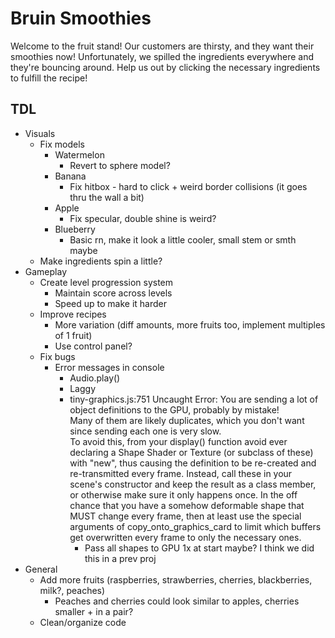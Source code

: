 # Bruin Smoothies

Welcome to the fruit stand! Our customers are thirsty, and they want their smoothies now! Unfortunately, we spilled the ingredients everywhere and they're bouncing around. Help us out by clicking the necessary ingredients to fulfill the recipe!

## TDL
- Visuals
  - Fix models
    - Watermelon
      - Revert to sphere model?
    - Banana
      - Fix hitbox - hard to click + weird border collisions (it goes thru the wall a bit)
    - Apple
      - Fix specular, double shine is weird?
    - Blueberry
      - Basic rn, make it look a little cooler, small stem or smth maybe
  - Make ingredients spin a little?
- Gameplay
  - Create level progression system
    - Maintain score across levels
    - Speed up to make it harder
  - Improve recipes
    - More variation (diff amounts, more fruits too, implement multiples of 1 fruit)
    - Use control panel?
  - Fix bugs
    - Error messages in console
      - Audio.play()
      - Laggy
      - tiny-graphics.js:751 Uncaught Error: You are sending a lot of object definitions to the GPU, probably by mistake!  
                    Many of them are likely duplicates, which you don't want since sending each one is very slow.  
                    To avoid this, from your display() function avoid ever declaring a Shape Shader or Texture (or 
                    subclass of these) with "new", thus causing the definition to be re-created and re-transmitted every
                    frame. Instead, call these in your scene's constructor and keep the result as a class member, 
                    or otherwise make sure it only happens once.  In the off chance that you have a somehow deformable 
                    shape that MUST change every frame, then at least use the special arguments of 
                    copy_onto_graphics_card to limit which buffers get overwritten every frame to only 
                    the necessary ones.
        - Pass all shapes to GPU 1x at start maybe? I think we did this in a prev proj
- General
  - Add more fruits (raspberries, strawberries, cherries, blackberries, milk?, peaches)
    - Peaches and cherries could look similar to apples, cherries smaller + in a pair?
  - Clean/organize code
